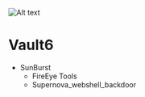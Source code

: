 ![Alt text](https://raw.githubusercontent.com/adnane-X-tebbaa/imgs/master/Vault2.gif)

# Vault6 

* SunBurst
  - FireEye Tools
  - Supernova_webshell_backdoor
